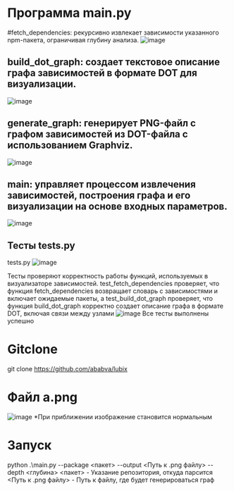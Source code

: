 # Программа main.py
#fetch_dependencies: рекурсивно извлекает зависимости указанного npm-пакета, ограничивая глубину анализа.
![image](https://github.com/user-attachments/assets/46e3fa57-7e5d-4a0c-9fbd-09bce5e47faa)

## build_dot_graph: создает текстовое описание графа зависимостей в формате DOT для визуализации.
![image](https://github.com/user-attachments/assets/0df7106a-bfe2-426d-82e5-e98b373a629b)

## generate_graph: генерирует PNG-файл с графом зависимостей из DOT-файла с использованием Graphviz.
![image](https://github.com/user-attachments/assets/e886edb5-cfec-4e67-97df-82a9bc5f86fc)

## main: управляет процессом извлечения зависимостей, построения графа и его визуализации на основе входных параметров.
![image](https://github.com/user-attachments/assets/45b14128-8e79-4b97-b51b-7660eb8b312e)

## Тесты tests.py
tests.py
![image](https://github.com/user-attachments/assets/57181008-561e-498e-bcdb-43219c982ddc)

Тесты проверяют корректность работы функций, используемых в визуализаторе зависимостей. test_fetch_dependencies проверяет, что функция fetch_dependencies возвращает словарь с зависимостями и включает ожидаемые пакеты, а test_build_dot_graph проверяет, что функция build_dot_graph корректно создает описание графа в формате DOT, включая связи между узлами
![image](https://github.com/user-attachments/assets/2eb79c82-16a3-4264-9b57-508cb3a6b5a9)
Все тесты выполнены успешно
# Gitclone
git clone https://github.com/ababva/lubix

# Файл a.png
![image](https://github.com/user-attachments/assets/88d62e2d-acd2-44c3-b9ba-f4e15f984b67)
*При приближении изображение становится нормальным

# Запуск
python .\main.py --package <пакет> --output <Путь к .png файлу> --depth <глубина>
<пакет> - Указание репозитория, откуда парсится
<Путь к .png файлу> - Путь к файлу, где будет генерироваться граф

